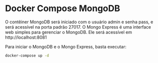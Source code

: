 # Docker Compose MongoDB
O contêiner MongoDB será iniciado com o usuário admin e senha pass, e será acessível na porta padrão 27017.
O Mongo Express é uma interface web simples para gerenciar o MongoDB. Ele será acessível em http://localhost:8081

Para iniciar o MongoDB e o Mongo Express, basta executar:
`````bash
docker-compose up -d
